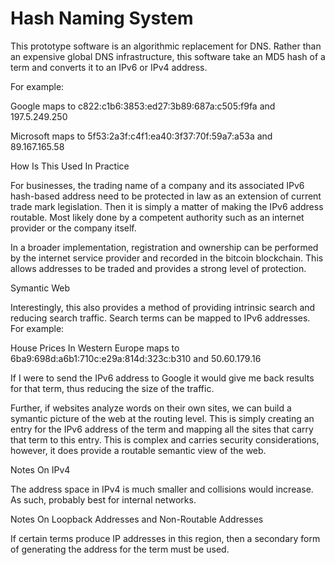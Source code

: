 # Hash Naming System

This prototype software is an algorithmic replacement for DNS.  Rather than an expensive global DNS infrastructure, this software take an MD5 hash of a term and converts it to an IPv6 or IPv4 address.

For example:

Google maps to c822:c1b6:3853:ed27:3b89:687a:c505:f9fa and 197.5.249.250

Microsoft maps to 5f53:2a3f:c4f1:ea40:3f37:70f:59a7:a53a and 89.167.165.58

How Is This Used In Practice

For businesses, the trading name of a company and its associated IPv6 hash-based address need to be protected in law as an extension of current trade mark legislation.  Then it is simply a matter of making the IPv6 address routable.  Most likely done by a competent authority such as an internet provider or the company itself.

In a broader implementation, registration and ownership can be performed by the internet service provider and recorded in the bitcoin blockchain.  This allows addresses to be traded and provides a strong level of protection.

Symantic Web

Interestingly, this also provides a method of providing intrinsic search and reducing search traffic.  Search terms can be mapped to IPv6 addresses.  For example:

House Prices In Western Europe maps to 6ba9:698d:a6b1:710c:e29a:814d:323c:b310 and 50.60.179.16

If I were to send the IPv6 address to Google it would give me back results for that term, thus reducing the size of the traffic.

Further, if websites analyze words on their own sites, we can build a symantic picture of the web at the routing level.  This is simply creating an entry for the IPv6 address of the term and mapping all the sites that carry that term to this entry.  This is complex and carries security considerations, however, it does provide a routable semantic view of the web.

Notes On IPv4

The address space in IPv4 is much smaller and collisions would increase.  As such, probably best for internal networks.

Notes On Loopback Addresses and Non-Routable Addresses

If certain terms produce IP addresses in this region, then a secondary form of generating the address for the term must be used.


